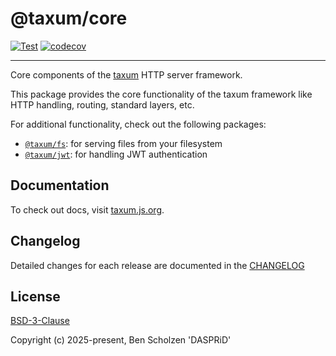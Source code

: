 # @taxum/core

[![Test](https://github.com/DASPRiD/taxum/actions/workflows/test.yml/badge.svg)](https://github.com/DASPRiD/taxum/actions/workflows/test.yml)
[![codecov](https://codecov.io/gh/DASPRiD/taxum/graph/badge.svg?token=fMAHt3CqfR&component=core)](https://codecov.io/gh/DASPRiD/taxum)

---

Core components of the [taxum](https://github.com/dasprid/taxum) HTTP server
framework.

This package provides the core functionality of the taxum framework like
HTTP handling, routing, standard layers, etc.

For additional functionality, check out the following packages:

- [`@taxum/fs`](https://github.com/DASPRiD/taxum/tree/main/packages/fs): for serving files from your filesystem
- [`@taxum/jwt`](https://github.com/DASPRiD/taxum/tree/main/packages/jwt): for handling JWT authentication

## Documentation

To check out docs, visit [taxum.js.org](https://taxum.js.org).

## Changelog

Detailed changes for each release are documented in the [CHANGELOG](https://github.com/dasprid/taxum/blob/main/packages/fs/CHANGELOG.md)

## License

[BSD-3-Clause](https://github.com/dasprid/taxum/blob/main/LICENSE)

Copyright (c) 2025-present, Ben Scholzen 'DASPRiD'
